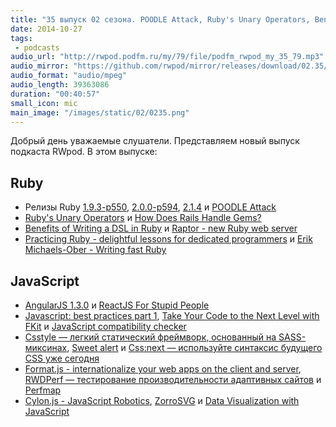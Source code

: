 ```yaml
---
title: "35 выпуск 02 сезона. POODLE Attack, Ruby's Unary Operators, Benefits of Writing a DSL in Ruby, AngularJS 1.3.0, Csstyle, Format.js и прочее"
date: 2014-10-27
tags:
 - podcasts
audio_url: "http://rwpod.podfm.ru/my/79/file/podfm_rwpod_my_35_79.mp3"
audio_mirror: "https://github.com/rwpod/mirror/releases/download/02.35/0235.mp3"
audio_format: "audio/mpeg"
audio_length: 39363086
duration: "00:40:57"
small_icon: mic
main_image: "/images/static/02/0235.png"
---
```


Добрый день уважаемые слушатели. Представляем новый выпуск подкаста RWpod. В этом выпуске:

## Ruby

 - Релизы Ruby [1.9.3-p550](https://www.ruby-lang.org/en/news/2014/10/27/ruby-1-9-3-p550-is-released/), [2.0.0-p594](https://www.ruby-lang.org/en/news/2014/10/27/ruby-2-0-0-p594-is-released/), [2.1.4](https://www.ruby-lang.org/en/news/2014/10/27/ruby-2-1-4-released/) и [POODLE Attack](https://poodle.io/)
 - [Ruby's Unary Operators](http://www.rubyinside.com/rubys-unary-operators-and-how-to-redefine-their-functionality-5610.html) и [How Does Rails Handle Gems?](http://www.justinweiss.com/blog/2014/10/13/how-does-rails-handle-gems/)
 - [Benefits of Writing a DSL in Ruby](http://engineering.zenpayroll.com/benefits-of-writing-a-dsl/?utm_source=rubyweekly&utm_medium=email) и [Raptor - new Ruby web server](http://www.rubyraptor.org/)
 - [Practicing Ruby - delightful lessons for dedicated programmers](https://practicingruby.com/) и [Erik Michaels-Ober - Writing fast Ruby](https://www.youtube.com/watch?v=fGFM_UrSp70)

## JavaScript

 - [AngularJS 1.3.0](http://angularjs.blogspot.de/2014/10/angularjs-130-superluminal-nudge.html) и [ReactJS For Stupid People](http://blog.andrewray.me/reactjs-for-stupid-people/)
 - [Javascript: best practices part 1](http://www.thinkful.com/learn/javascript-best-practices-1/), [Take Your Code to the Next Level with FKit](http://joshbassett.info/2014/take-your-code-to-the-next-level-with-fkit/) и [JavaScript compatibility checker](http://jscc.info/)
 - [Csstyle — легкий статический фреймворк, основанный на SASS-миксинах](http://www.csstyle.io/), [Sweet alert](http://tristanedwards.me/sweetalert) и [Css:next — используйте синтаксис будущего CSS уже сегодня](http://cssnext.github.io/)
 - [Format.js - internationalize your web apps on the client and server](http://formatjs.io/), [RWDPerf — тестирование производительности адаптивных сайтов](https://github.com/lafikl/RWDPerf) и [Perfmap](https://github.com/zeman/perfmap)
 - [Cylon.js - JavaScript Robotics](http://cylonjs.com/), [ZorroSVG](http://quasimondo.com/ZorroSVG/) и [Data Visualization with JavaScript](http://jsdatav.is/intro.html)


<!--more-->


